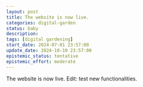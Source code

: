 ```yaml
---
layout: post
title: The website is now live.
categories: digital-garden
status: baby
description:
tags: [digital gardening]
start_date: 2024-07-01 23:57:00
update_date: 2024-10-10 23:57:00
epistemic_status: tentative
epistemic_effort: moderate
---
```


The website is now live.
Edit: test new functionalities.
